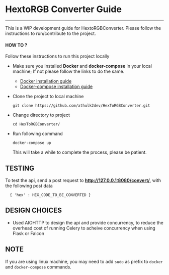 HextoRGB Converter Guide
===========
----------------------

This is a WIP development guide for HextoRGBConverter. Please follow the instructions to run/contribute to the project.

#### HOW TO ?
Follow these instructions to run this project locally

- Make sure you installed **Docker** and **docker-compose** in your local machine; If not please follow the links to do the same.
    
    - [Docker installation guide](https://docs.docker.com/engine/installation/) <br>
    - [Docker-compose installation guide](https://docs.docker.com/compose/install/)

- Clone the project to local machine
    ```commandline
    git clone https://github.com/athulk2dev/HexToRGBConverter.git
    ```
    
- Change directory to project
    ```commandline
    cd HexToRGBConverter/
    ```
- Run following command
    ```commandline
    docker-compose up
    ```
    This will take a while to complete the process, please be patient. 

## TESTING

To test the api, send a post request to **http://127.0.0.1:8080/convert/**, with the following post data 
  ```
    { 'hex' : HEX_CODE_TO_BE_CONVERTED }
   ```
## DESIGN CHOICES

- Used AIOHTTP to design the api and provide concurrency, to reduce the overhead cost of running Celery to acheive concurrency when using Flask or Falcon

## NOTE 
If you are using linux machine, you may need to add ```sudo``` as prefix to ```docker``` and ```docker-compose``` commands.
